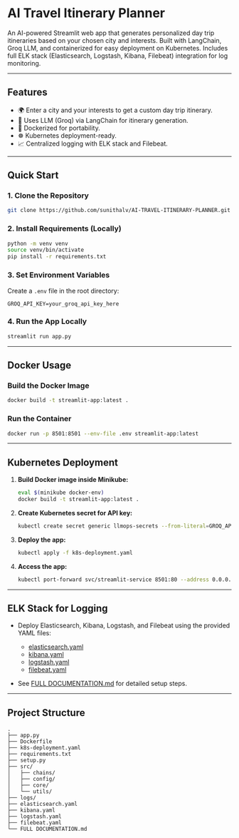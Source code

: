 # AI Travel Itinerary Planner

An AI-powered Streamlit web app that generates personalized day trip itineraries based on your chosen city and interests. Built with LangChain, Groq LLM, and containerized for easy deployment on Kubernetes. Includes full ELK stack (Elasticsearch, Logstash, Kibana, Filebeat) integration for log monitoring.

---

## Features

- 🌍 Enter a city and your interests to get a custom day trip itinerary.
- 🤖 Uses LLM (Groq) via LangChain for itinerary generation.
- 🐳 Dockerized for portability.
- ☸️ Kubernetes deployment-ready.
- 📈 Centralized logging with ELK stack and Filebeat.

---

## Quick Start

### 1. Clone the Repository

```bash
git clone https://github.com/sunithalv/AI-TRAVEL-ITINERARY-PLANNER.git
```

### 2. Install Requirements (Locally)

```bash
python -m venv venv
source venv/bin/activate
pip install -r requirements.txt
```

### 3. Set Environment Variables

Create a `.env` file in the root directory:

```
GROQ_API_KEY=your_groq_api_key_here
```

### 4. Run the App Locally

```bash
streamlit run app.py
```

---

## Docker Usage

### Build the Docker Image

```bash
docker build -t streamlit-app:latest .
```

### Run the Container

```bash
docker run -p 8501:8501 --env-file .env streamlit-app:latest
```

---

## Kubernetes Deployment

1. **Build Docker image inside Minikube:**

    ```bash
    eval $(minikube docker-env)
    docker build -t streamlit-app:latest .
    ```

2. **Create Kubernetes secret for API key:**

    ```bash
    kubectl create secret generic llmops-secrets --from-literal=GROQ_API_KEY=your_groq_api_key_here
    ```

3. **Deploy the app:**

    ```bash
    kubectl apply -f k8s-deployment.yaml
    ```

4. **Access the app:**

    ```bash
    kubectl port-forward svc/streamlit-service 8501:80 --address 0.0.0.0
    ```

---

## ELK Stack for Logging

- Deploy Elasticsearch, Kibana, Logstash, and Filebeat using the provided YAML files:
    - [elasticsearch.yaml](elasticsearch.yaml)
    - [kibana.yaml](kibana.yaml)
    - [logstash.yaml](logstash.yaml)
    - [filebeat.yaml](filebeat.yaml)

- See [FULL DOCUMENTATION.md](FULL%20DOCUMENTATION.md) for detailed setup steps.

---

## Project Structure

```
.
├── app.py
├── Dockerfile
├── k8s-deployment.yaml
├── requirements.txt
├── setup.py
├── src/
│   ├── chains/
│   ├── config/
│   ├── core/
│   └── utils/
├── logs/
├── elasticsearch.yaml
├── kibana.yaml
├── logstash.yaml
├── filebeat.yaml
└── FULL DOCUMENTATION.md
```


